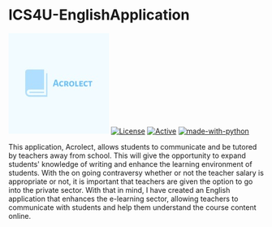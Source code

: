 
# ICS4U-EnglishApplication 
![Acrolect Logo](https://github.com/KevinT02/ICS4U-EnglishApplication/blob/master/logo(2).png)
 [![License](http://img.shields.io/:license-mit-blue.svg?style=flat-square)](http://badges.mit-license.org) [![Active](http://img.shields.io/badge/Status-Active-green.svg)](https://tterb.github.io) 
[![made-with-python](https://img.shields.io/badge/Made%20with-Python-1f425f.svg)](https://rubygems.org/gems/badgerbadgerbadger)

This application, Acrolect, allows students to communicate and be tutored by teachers away from school. This will give the opportunity to expand students' knowledge of writing and enhance the learning environment of students. With the on going contraversy whether or not the teacher salary is appropriate or not, it is important that teachers are given the option to go into the private sector. With that in mind, I have created an English application that enhances the e-learning sector, allowing teachers to communicate with students and help them understand the course content online. 




